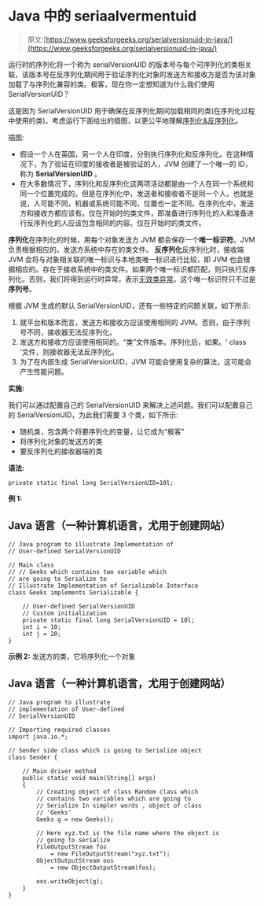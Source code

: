 # Java 中的 seriaalvermentuid

> 原文:[https://www.geeksforgeeks.org/serialversionuid-in-java/](https://www.geeksforgeeks.org/serialversionuid-in-java/)

运行时的序列化将一个称为 serialVersionUID 的版本号与每个可序列化的类相关联，该版本号在反序列化期间用于验证序列化对象的发送方和接收方是否为该对象加载了与序列化兼容的类。极客，现在你一定想知道为什么我们使用 SerialVersionUID？

这是因为 SerialVersionUID 用于确保在反序列化期间加载相同的类(在序列化过程中使用的类)。考虑运行下面给出的插图，以更公平地理解[序列化&反序列化](https://www.geeksforgeeks.org/serialization-in-java/)。

插图:

*   假设一个人在英国，另一个人在印度，分别执行序列化和反序列化。在这种情况下，为了验证在印度的接收者是被验证的人，JVM 创建了一个唯一的 ID，称为 **SerialVersionUID** 。
*   在大多数情况下，序列化和反序列化这两项活动都是由一个人在同一个系统和同一个位置完成的。但是在序列化中，发送者和接收者不是同一个人，也就是说，人可能不同，机器或系统可能不同，位置也一定不同。在序列化中，发送方和接收方都应该有。仅在开始时的类文件，即准备进行序列化的人和准备进行反序列化的人应该包含相同的内容。仅在开始时的类文件。

**序列化**在序列化的时候，用每个对象发送方 JVM 都会保存一个**唯一标识符**。JVM 负责根据相应的。发送方系统中存在的类文件。
**反序列化**反序列化时，接收端 JVM 会将与对象相关联的唯一标识与本地类唯一标识进行比较，即 JVM 也会根据相应的。存在于接收系统中的类文件。如果两个唯一标识都匹配，则只执行反序列化。否则，我们将得到运行时异常，表示[无效类异常](https://www.geeksforgeeks.org/serialization-in-java/)。这个唯一标识符只不过是**序列号**。

根据 JVM 生成的默认 SerialVersionUID，还有一些特定的问题关联，如下所示:

1.  就平台和版本而言，发送方和接收方应该使用相同的 JVM。否则，由于序列号不同，接收器无法反序列化。
2.  发送方和接收方应该使用相同的。“类”文件版本。序列化后，如果。' class '文件，则接收器无法反序列化。
3.  为了在内部生成 SerialVersionUID，JVM 可能会使用复杂的算法，这可能会产生性能问题。

**实施:**

我们可以通过配置自己的 SerialVersionUID 来解决上述问题。我们可以配置自己的 SerialVersionUID，为此我们需要 3 个类，如下所示:

*   随机类，包含两个将要序列化的变量，让它成为“极客”
*   将序列化对象的发送方的类
*   要反序列化的接收器端的类

**语法:**

```
private static final long SerialVersionUID=10l;
```

**例 1:**

## Java 语言（一种计算机语言，尤用于创建网站）

```
// Java program to illustrate Implementation of
// User-defined SerialVersionUID

// Main class
// // Geeks which contains two variable which
// are going to Serialize to
// Illustrate Implementation of Serializable Interface
class Geeks implements Serializable {

    // User-defined SerialVersionUID
    // Custom initialization
    private static final long SerialVersionUID = 10l;
    int i = 10;
    int j = 20;
}
```

**示例 2:** 发送方的类，它将序列化一个对象

## Java 语言（一种计算机语言，尤用于创建网站）

```
// Java program to illustrate
// implementation of User-defined
// SerialVersionUID

// Importing required classes
import java.io.*;

// Sender side class which is going to Serialize object
class Sender {

    // Main driver method
    public static void main(String[] args)
    {
        // Creating object of class Random class which
        // contains two variables which are going to
        // Serialize In simpler words , object of class
        // 'Geeks'
        Geeks g = new Geeks();

        // Here xyz.txt is the file name where the object is
        // going to serialize
        FileOutputStream fos
            = new FileOutputStream("xyz.txt");
        ObjectOutputStream oos
            = new ObjectOutputStream(fos);

        oos.writeObject(g);
    }
}
```